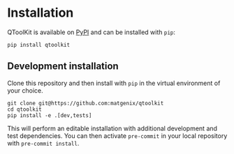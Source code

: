 # Installation

QToolKit is available on [PyPI](https://pypi.org/project/qtoolkit) and can be installed with `pip`:

```shell
pip install qtoolkit
```

## Development installation

Clone this repository and then install with `pip` in the virtual environment of your choice.

```shell
git clone git@https://github.com:matgenix/qtoolkit
cd qtoolkit
pip install -e .[dev,tests]
```

This will perform an editable installation with additional development and test dependencies.
You can then activate `pre-commit` in your local repository with `pre-commit install`.

